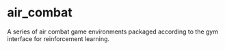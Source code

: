 # air_combat
A series of air combat game environments packaged according to the gym interface for reinforcement learning.
